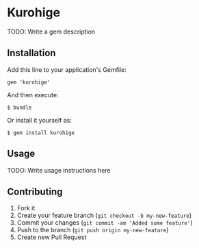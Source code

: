# Kurohige

TODO: Write a gem description

## Installation

Add this line to your application's Gemfile:

    gem 'kurohige'

And then execute:

    $ bundle

Or install it yourself as:

    $ gem install kurohige

## Usage

TODO: Write usage instructions here

## Contributing

1. Fork it
2. Create your feature branch (`git checkout -b my-new-feature`)
3. Commit your changes (`git commit -am 'Added some feature'`)
4. Push to the branch (`git push origin my-new-feature`)
5. Create new Pull Request
